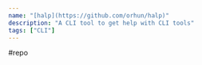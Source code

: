 ```yaml
---
name: "[halp](https://github.com/orhun/halp)"
description: "A CLI tool to get help with CLI tools"
tags: ["CLI"]
---
```

#repo